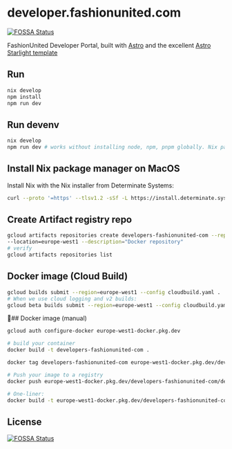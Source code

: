 # developer.fashionunited.com

[![FOSSA Status](https://app.fossa.com/api/projects/git%2Bgithub.com%2Ffuww%2Fdeveloper.fashionunited.com.svg?type=shield)](https://app.fossa.com/projects/git%2Bgithub.com%2Ffuww%2Fdeveloper.fashionunited.com?ref=badge_shield)

FashionUnited Developer Portal, built with [Astro](https://astro.build/) and the excellent [Astro Starlight template](https://astro.build/themes/details/starlight/)

## Run

```bash
nix develop
npm install
npm run dev
```

## Run devenv

```bash
nix develop
npm run dev # works without installing node, npm, pnpm globally. Nix packaga manager is used.
```

## Install Nix package manager on MacOS

Install Nix with the Nix installer from Determinate Systems:

```bash
curl --proto '=https' --tlsv1.2 -sSf -L https://install.determinate.systems/nix | sh -s -- install
```

## Create Artifact registry repo

```bash
gcloud artifacts repositories create developers-fashionunited-com --repository-format=docker \
--location=europe-west1 --description="Docker repository"
# verify
gcloud artifacts repositories list
```

## Docker image (Cloud Build)

```bash
gcloud builds submit --region=europe-west1 --config cloudbuild.yaml .
# When we use cloud logging and v2 builds:
gcloud beta builds submit --region=europe-west1 --config cloudbuild.yaml .
```

## Docker image (manual)

```bash
gcloud auth configure-docker europe-west1-docker.pkg.dev

# build your container
docker build -t developers-fashionunited-com .

docker tag developers-fashionunited-com europe-west1-docker.pkg.dev/developers-fashionunited-com/developersite/ssrastrofrontend:latest

# Push your image to a registry
docker push europe-west1-docker.pkg.dev/developers-fashionunited-com/developersite/ssrastrofrontend:latest

# One-liner:
docker build -t europe-west1-docker.pkg.dev/developers-fashionunited-com/developersite/ssrastrofrontend:latest . && docker push europe-west1-docker.pkg.dev/developers-fashionunited-com/developersite/ssrastrofrontend:latest
```

## License

[![FOSSA Status](https://app.fossa.com/api/projects/git%2Bgithub.com%2Ffuww%2Fdeveloper.fashionunited.com.svg?type=large)](https://app.fossa.com/projects/git%2Bgithub.com%2Ffuww%2Fdeveloper.fashionunited.com?ref=badge_large)
